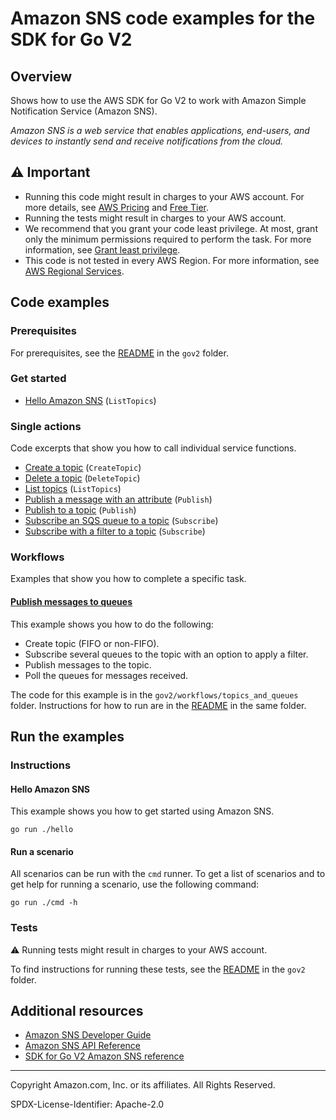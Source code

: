 # Amazon SNS code examples for the SDK for Go V2

## Overview

Shows how to use the AWS SDK for Go V2 to work with Amazon Simple Notification Service (Amazon SNS).

<!--custom.overview.start-->
<!--custom.overview.end-->

_Amazon SNS is a web service that enables applications, end-users, and devices to instantly send and receive notifications from the cloud._

## ⚠ Important

* Running this code might result in charges to your AWS account. For more details, see [AWS Pricing](https://aws.amazon.com/pricing/) and [Free Tier](https://aws.amazon.com/free/).
* Running the tests might result in charges to your AWS account.
* We recommend that you grant your code least privilege. At most, grant only the minimum permissions required to perform the task. For more information, see [Grant least privilege](https://docs.aws.amazon.com/IAM/latest/UserGuide/best-practices.html#grant-least-privilege).
* This code is not tested in every AWS Region. For more information, see [AWS Regional Services](https://aws.amazon.com/about-aws/global-infrastructure/regional-product-services).

<!--custom.important.start-->
<!--custom.important.end-->

## Code examples

### Prerequisites

For prerequisites, see the [README](../README.md#Prerequisites) in the `gov2` folder.


<!--custom.prerequisites.start-->
<!--custom.prerequisites.end-->

### Get started

- [Hello Amazon SNS](hello/hello.go#L4) (`ListTopics`)


### Single actions

Code excerpts that show you how to call individual service functions.

- [Create a topic](../workflows/topics_and_queues/actions/sns_actions.go#L27) (`CreateTopic`)
- [Delete a topic](../workflows/topics_and_queues/actions/sns_actions.go#L56) (`DeleteTopic`)
- [List topics](hello/hello.go#L4) (`ListTopics`)
- [Publish a message with an attribute](../workflows/topics_and_queues/actions/sns_actions.go#L105) (`Publish`)
- [Publish to a topic](../workflows/topics_and_queues/actions/sns_actions.go#L105) (`Publish`)
- [Subscribe an SQS queue to a topic](../workflows/topics_and_queues/actions/sns_actions.go#L70) (`Subscribe`)
- [Subscribe with a filter to a topic](../workflows/topics_and_queues/actions/sns_actions.go#L70) (`Subscribe`)


<!--custom.examples.start-->
### Workflows

Examples that show you how to complete a specific task.

#### [Publish messages to queues](../workflows/topics_and_queues/workflows/scenario_topics_and_queues.go)

This example shows you how to do the following:

- Create topic (FIFO or non-FIFO).
- Subscribe several queues to the topic with an option to apply a filter.
- Publish messages to the topic.
- Poll the queues for messages received.

The code for this example is in the `gov2/workflows/topics_and_queues` folder.
Instructions for how to run are in the [README](../workflows/topics_and_queues/README.md) in the same folder.
<!--custom.examples.end-->

## Run the examples

### Instructions


<!--custom.instructions.start-->
<!--custom.instructions.end-->

#### Hello Amazon SNS

This example shows you how to get started using Amazon SNS.

```
go run ./hello
```

#### Run a scenario

All scenarios can be run with the `cmd` runner. To get a list of scenarios
and to get help for running a scenario, use the following command:

```
go run ./cmd -h
```

### Tests

⚠ Running tests might result in charges to your AWS account.


To find instructions for running these tests, see the [README](../README.md#Tests)
in the `gov2` folder.



<!--custom.tests.start-->
<!--custom.tests.end-->

## Additional resources

- [Amazon SNS Developer Guide](https://docs.aws.amazon.com/sns/latest/dg/welcome.html)
- [Amazon SNS API Reference](https://docs.aws.amazon.com/sns/latest/api/welcome.html)
- [SDK for Go V2 Amazon SNS reference](https://pkg.go.dev/github.com/aws/aws-sdk-go-v2/service/sns)

<!--custom.resources.start-->
<!--custom.resources.end-->

---

Copyright Amazon.com, Inc. or its affiliates. All Rights Reserved.

SPDX-License-Identifier: Apache-2.0